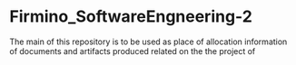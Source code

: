 # Firmino_SoftwareEngneering-2
The main of this repository is to be used as place of allocation information of documents and artifacts produced related on the the project of 
